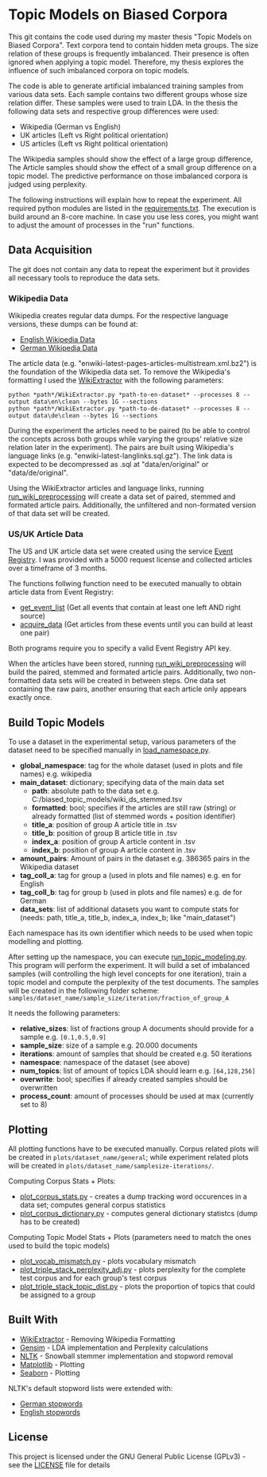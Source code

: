 # Topic Models on Biased Corpora

This git contains the code used during my master thesis "Topic Models on Biased Corpora". Text corpora tend to contain hidden meta groups. The size relation of these groups is frequently imbalanced. Their presence is often ignored when applying a topic model. Therefore, my thesis explores the influence of such imbalanced corpora on topic models.

The code is able to generate artificial imbalanced training samples from various data sets. Each sample contains two different groups whose size relation differ. These samples were used to train LDA. In the thesis the following data sets and respective group differences were used:

* Wikipedia (German vs English)
* UK articles (Left vs Right political orientation)
* US articles (Left vs Right political orientation)

The Wikipedia samples should show the effect of a large group difference, The Article samples should show the effect of a small group difference on a topic model. The predictive performance on those imbalanced corpora is judged using perplexity.

The following instructions will explain how to repeat the experiment. All required python modules are listed in the [requirements.txt](requirements.txt). The execution is build around an 8-core machine. In case you use less cores, you might want to adjust the amount of processes in the "run" functions.

## Data Acquisition

The git does not contain any data to repeat the experiment but it provides all necessary tools to reproduce the data sets.

### Wikipedia Data

Wikipedia creates regular data dumps. For the respective language versions, these dumps can be found at:

* [English Wikipedia Data](https://dumps.wikimedia.org/enwiki/latest/)
* [German Wikipedia Data](https://dumps.wikimedia.org/dewiki/latest/)

The article data (e.g. "enwiki-latest-pages-articles-multistream.xml.bz2") is the foundation of the Wikipedia data set. To remove the Wikipedia's formatting I used the [WikiExtractor](https://github.com/attardi/wikiextractor) with the following parameters:

```
python *path*/WikiExtractor.py *path-to-en-dataset* --processes 8 --output data\en\clean --bytes 1G --sections
python *path*/WikiExtractor.py *path-to-de-dataset* --processes 8 --output data\de\clean --bytes 1G --sections
```

During the experiment the articles need to be paired (to be able to control the concepts across both groups while varying the groups' relative size relation later in the experiment). The pairs are built using Wikipedia's language links (e.g. "enwiki-latest-langlinks.sql.gz"). The link data is expected to be decompressed as .sql at "data/en/original" or "data/de/original".

Using the WikiExtractor articles and language links, running [run_wiki_preprocessing](code/run/run_wiki_preprocessing.py) will create a data set of paired, stemmed and formated article pairs. Additionally, the unfiltered and non-formated version of that data set will be created.

### US/UK Article Data

The US and UK article data set were created using the service [Event Registry](http://eventregistry.org/). I was provided with a 5000 request license and collected articles over a timeframe of 3 months.

The functions follwing function need to be executed manually to obtain article data from Event Registry:

* [get_event_list](code/eventreg_preprocessing/get_event_list.py) (Get all events that contain at least one left AND right source)
* [acquire_data](code/eventreg_preprocessing/acquire_data.py) (Get articles from these events until you can build at least one pair)

Both programs require you to specify a valid Event Registry API key.

When the articles have been stored, running [run_wiki_preprocessing](code/run/run_er_preprocessing.py) will build the paired, stemmed and formated article pairs. Additionally, two non-formatted data sets will be created in between steps. One data set containing the raw pairs, another ensuring that each article only appears exactly once.


## Build Topic Models

To use a dataset in the experimental setup, various parameters of the dataset need to be specified manually in [load_namespace.py](code/helper/load_namespace.py).

* **global_namespace**: tag for the whole dataset (used in plots and file names) e.g. wikipedia
* **main_dataset**: dictionary; specifying data of the main data set
	* **path**: absolute path to the data set e.g. C:/biased_topic_models/wiki_ds_stemmed.tsv
	* **formatted**: bool; specifies if the articles are still raw (string) or already formatted (list of stemmed words + position identifier)
	* **title_a**: position of group A article title in .tsv
	* **title_b**: position of group B article title in .tsv
	* **index_a**: position of group A article content in .tsv
	* **index_b**: position of group A article content in .tsv
* **amount_pairs**: Amount of pairs in the dataset e.g. 386365 pairs in the Wikipedia dataset
* **tag_coll_a**: tag for group a (used in plots and file names) e.g. en for English
* **tag_coll_b**: tag for group b (used in plots and file names) e.g. de for German
* **data_sets**: list of additional datasets you want to compute stats for (needs: path, title_a, title_b, index_a, index_b; like "main_dataset")


Each namespace has its own identifier which needs to be used when topic modelling and plotting.

After setting up the namespace, you can execute [run_topic_modeling.py](code/run/run_topic_modeling.py). This program will perform the experiment. It will build a set of imbalanced samples (will controlling the high level concepts for one iteration), train a topic model and compute the perplexity of the test documents. The samples will be created in the following folder scheme:
`samples/dataset_name/sample_size/iteration/fraction_of_group_A`

It needs the following parameters:
* **relative_sizes**: list of fractions group A documents should provide for a sample e.g. `[0.1,0.5,0.9]`
* **sample_size**: size of a sample e.g. 20.000 documents
* **iterations**: amount of samples that should be created e.g. 50 iterations
* **namespace**: namespace of the dataset (see above)
* **num_topics**: list of amount of topics LDA should learn e.g. `[64,128,256]`
* **overwrite**: bool; specifies if already created samples should be overwritten
* **process_count**: amount of processes should be used at max (currently set to 8)


## Plotting

All plotting functions have to be executed manually. Corpus related plots will be created in `plots/dataset_name/general`; while experiment related plots will be created in `plots/dataset_name/samplesize-iterations/`.

Computing Corpus Stats + Plots:
* [plot_corpus_stats.py](code/plotting/plot_corpus_stats.py) - creates a dump tracking word occurences in a data set; computes general corpus statistics
* [plot_corpus_dictionary.py](code/plotting/plot_corpus_dictionary.py) - computes general dictionary statistcs (dump has to be created)

Computing Topic Model Stats + Plots (parameters need to match the ones used to build the topic models)
* [plot_vocab_mismatch.py](code/plotting/plot_vocab_mismatch.py) - plots vocabulary mismatch
* [plot_triple_stack_perplexity_adj.py](code/plotting/plot_triple_stack_perplexity_adj.py) - plots perplexity for the complete test corpus and for each group's test corpus
* [plot_triple_stack_topic_dist.py](code/plotting/plot_triple_stack_topic_dist.py) - plots the proportion of topics that could be assigned to a group


## Built With

* [WikiExtractor](https://github.com/attardi/wikiextractor) - Removing Wikipedia Formatting
* [Gensim](https://radimrehurek.com/gensim/) - LDA implementation and Perplexity calculations
* [NLTK](https://www.nltk.org/) - Snowball stemmer implementation and stopword removal
* [Matplotlib](https://matplotlib.org/) - Plotting
* [Seaborn](https://seaborn.pydata.org/) - Plotting

NLTK's default stopword lists were extended with:

* [German stopwords](https://github.com/solariz/german_stopwords/blob/master/german_stopwords_full.txt)
* [English stopwords](http://xpo6.com/list-of-english-stop-words/)


## License

This project is licensed under the GNU General Public License (GPLv3) - see the [LICENSE](LICENSE) file for details
